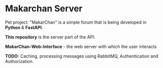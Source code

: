 # Makarchan Server

Pet project: "MakarChan" is a simple forum that is being developed in **Python** & **FastAPI**.

**This repository** is the server part of the API.

**MakarChan-Web-Interface** - the web server with which the user interacts

**TODO:** Сaching, processing messages using RabbitMQ, Authentication and Authorization.
